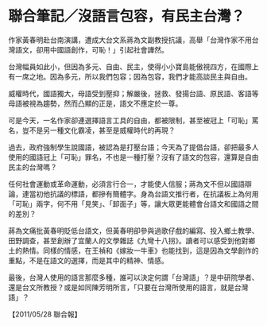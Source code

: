 # 聯合筆記／沒語言包容，有民主台灣？

作家黃春明赴台南演講，遭成大台文系蔣為文副教授抗議，高舉「台灣作家不用台灣語文，卻用中國語創作，可恥！」引起社會譁然。
 
台灣幅員如此小，但因為多元、自由、民主，使得小小寶島能傲視四方，在國際上有一席之地。因為多元，所以我們包容；因為包容，我們才能高談民主與自由。
 
威權時代，國語獨大，母語受到壓抑；解嚴後，拯救、發揚台語、原民語、客語等母語被視為趨勢，然而凸顯的正是，語文不應定於一尊。
 
可是今天，一名作家卻連選擇語言工具的自由，都被限制，甚至被冠上「可恥」罵名，豈不是另一種文化霸凌，甚至是威權時代的再現？
 
過去，政府強制學生說國語，被認為是打壓台語；今天為了提倡台語，卻把最多人使用的國語冠上「可恥」罪名，不也是一種打壓？沒有了語文的包容，還算是自由民主的台灣嗎？
 
任何社會運動或革命運動，必須言行合一，才能使人信服；蔣為文不但以國語辯論，連當初他抗議的標語，都摻有簡體字。身為台語文推行者，在抗議板上為何用「可恥」兩字，何不用「見笑」、「卸面子」等，讓大眾更能體會台語文和國語之間的差別？
 
蔣為文痛批黃春明貶低台語文，但黃春明卻參與過歌仔戲的編寫、投入鄉土教學、田野調查，甚至創辦了宜蘭人的文學雜誌《九彎十八拐》。讀者可以感受到他對鄉土的熱情。同樣的情感，在王禎和《嫁妝一牛車》也能找到，這是因為文學創作的重點，不是在語文的選擇，而是其中的精神、情感。
 
最後，台灣人使用的語言那麼多種，誰可以決定何謂「台灣語」？是中研院學者、還是台文所教授？或是如同陳芳明所言，「只要在台灣所使用的語言，就是台灣語」？
 
 
【2011/05/28 聯合報】
